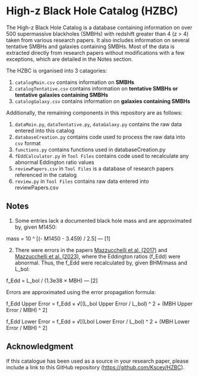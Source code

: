 # High-z Black Hole Catalog (HZBC)

The High-z Black Hole Catalog is a database containing information on over 500 supermassive blackholes (SMBHs) with redshift greater than 4 (z > 4) taken from various research papers. It also includes information on several tentative SMBHs and galaxies containing SMBHs. Most of the data is extracted directly from research papers without modifications with a few exceptions, which are detailed in the Notes section.

The HZBC is organised into 3 catagories:

1. `catalogMain.csv` contains information on **SMBHs**
2. `catalogTentative.csv` contains information on **tentative SMBHs or tentative galaxies containing SMBHs**
3. `catalogGalaxy.csv` contains information on **galaxies containing SMBHs**

Additionally, the remaining components in this repository are as follows:

1. `dataMain.py`, `dataTentative.py`, `dataGalaxy.py` contains the raw data entered into this catalog
2. `databaseCreation.py` contains code used to process the raw data into `csv` format
3. `functions.py` contains functions used in databaseCreation.py
4. `fEddCalculator.py` in `Tool Files` contains code used to recalculate any abnormal Eddington ratio values
5. `reviewPapers.csv` in `Tool Files` is a database of research papers referenced in the catalog
6. `review.py` in `Tool Files` contains raw data entered into reviewPapers.csv

## Notes

1. Some entries lack a documented black hole mass and are approximated by, given M1450:

mass = 10 ^ [(- M1450 - 3.459) / 2.5] — [1]

2. There were errors in the papers [Mazzucchelli et al. (2017)](https://iopscience.iop.org/article/10.3847/1538-4357/aa9185/pdf) and [Mazzucchelli et al. (2023)](https://arxiv.org/pdf/2306.16474), where the Eddington ratios (f_Edd) were abnormal. Thus, the f_Edd were recalculated by, given BHM/mass and L_bol:

f_Edd = L_bol / (1.3e38 × MBH) — [2]

Errors are approximated using the error propagation formula:

f_Edd Upper Error = f_Edd × √[(L_bol Upper Error / L_bol) ^ 2 + (MBH Upper Error / MBH) ^ 2]

f_Edd Lower Error = f_Edd × √[(Lbol Lower Error / L_bol) ^ 2 + (MBH Lower Error / MBH) ^ 2]

## Acknowledgment

If this catalogue has been used as a source in your research paper, please include a link to this GitHub repository (https://github.com/Kscey/HZBC). 
